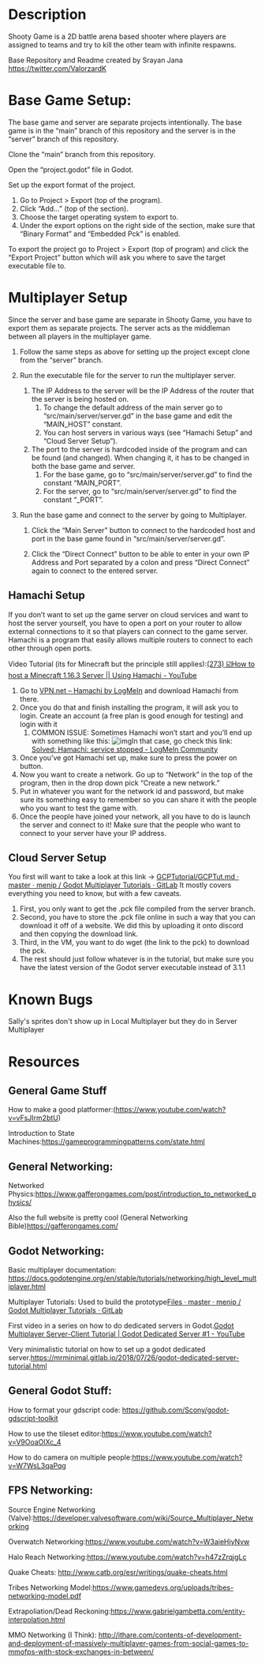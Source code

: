 # Description

Shooty Game is a 2D battle arena based shooter where players are assigned to teams and try to kill the other team with infinite respawns.

Base Repository and Readme created by Srayan Jana
https://twitter.com/ValorzardK 

# Base Game Setup:

The base game and server are separate projects intentionally. The base game is in the “main” branch of this repository and the server is in the “server” branch of this repository.

Clone the “main” branch from this repository.

Open the “project.godot” file in Godot.

Set up the export format of the project. 

1. Go to Project > Export (top of the program).
2. Click “Add…” (top of the section).
3. Choose the target operating system to export to.
4. Under the export options on the right side of the section, make sure that “Binary Format” and “Embedded Pck” is enabled.

To export the project go to Project > Export (top of program) and click the “Export Project” button which will ask you where to save the target executable file to.

# Multiplayer Setup

Since the server and base game are separate in Shooty Game, you have to export them as separate projects. The server acts as the middleman between all players in the multiplayer game.

1. Follow the same steps as above for setting up the project except clone from the “server” branch.

2. Run the executable file for the server to run the multiplayer server.
   1. The IP Address to the server will be the IP Address of the router that the server is being hosted on.
      1. To change the default address of the main server go to “src/main/server/server.gd” in the base game and edit the “MAIN_HOST” constant.
      2. You can host servers in various ways (see “Hamachi Setup” and “Cloud Server Setup”).
   2. The port to the server is hardcoded inside of the program and can be found (and changed). When changing it, it has to be changed in both the base game and server.
      1. For the base game, go to “src/main/server/server.gd” to find the constant “MAIN_PORT”.
      2. For the server, go to “src/main/server/server.gd” to find the constant “_PORT”.
   
3. Run the base game and connect to the server by going to Multiplayer.

   1. Click the “Main Server” button to connect to the hardcoded host and port in the base game found in “src/main/server/server.gd”.

   2. Click the “Direct Connect” button to be able to enter in your own IP Address and Port separated by a colon and press “Direct Connect” again to connect to the entered server.

      

## Hamachi Setup

If you don’t want to set up the game server on cloud services and want to host the server yourself, you have to open a port on your router to allow external connections to it so that players can connect to the game server. Hamachi is a program that easily allows multiple routers to connect to each other through open ports.

Video Tutorial (its for Minecraft but the principle still applies):[(273) ☑️How to host a Minecraft 1.16.3 Server || Using Hamachi - YouTube](https://www.youtube.com/watch?v=iN1eNo-BKWQ)

1. Go to [VPN.net – Hamachi by LogMeIn](https://www.vpn.net/) and download Hamachi from there. 
2. Once you do that and finish installing the program, it will ask you to login. Create an account (a free plan is good enough for testing) and login with it 
   1. COMMON ISSUE: Sometimes Hamachi won’t start and you’ll end up with something like this: ![img](https://lh3.googleusercontent.com/wBfT-QiuDNm6NE8-XleHHGlifqrTCgfv-syGeIDTItPQ8iGO-zJ6Q9m6BzzZ6XahPMh0pBIyp-L6P6v4yzm8gCwt40MOIlNXCU-I6oXOOwcKJmp6qASV3JTlntNfR9uF0qw-B7kG)In that case, go check this link: [Solved: Hamachi: service stopped - LogMeIn Community](https://community.logmein.com/t5/LogMeIn-Hamachi-Discussions/Hamachi-service-stopped/td-p/132889)
3. Once you’ve got Hamachi set up, make sure to press the power on button.
4. Now you want to create a network. Go up to “Network” in the top of the program, then in the drop down pick “Create a new network.”
5. Put in whatever you want for the network id and password, but make sure its something easy to remember so you can share it with the people who you want to test the game with.
6. Once the people have joined your network, all you have to do is launch the server and connect to it! Make sure that the people who want to connect to your server have your IP address.

## Cloud Server Setup

You first will want to take a look at this link -> [GCPTutorial/GCPTut.md · master · menip / Godot Multiplayer Tutorials · GitLab](https://gitlab.com/menip/godot-multiplayer-tutorials/-/blob/master/GCPTutorial/GCPTut.md)
It mostly covers everything you need to know, but with a few caveats.

1. First, you only want to get the .pck file compiled from the server branch.
2.  Second, you have to store the .pck file online in such a way that you can download it off of a website. We did this by uploading it onto discord and then copying the download link.
3. Third, in the VM, you want to do wget (the link to the pck) to download the pck.
4. The rest should just follow whatever is in the tutorial, but make sure you have the latest version of the Godot server executable instead of 3.1.1

# Known Bugs

Sally's sprites don't show up in Local Multiplayer but they do in Server Multiplayer

# Resources

## General Game Stuff

How to make a good platformer:(https://www.youtube.com/watch?v=vFsJIrm2btU)

Introduction to State Machines:https://gameprogrammingpatterns.com/state.html

## General Networking:

Networked Physics:https://www.gafferongames.com/post/introduction_to_networked_physics/

Also the full website is pretty cool (General Networking Bible)https://gafferongames.com/

## Godot Networking:

Basic multiplayer documentation: https://docs.godotengine.org/en/stable/tutorials/networking/high_level_multiplayer.html

Multiplayer Tutorials: Used to build the prototype[Files · master · menip / Godot Multiplayer Tutorials · GitLab](https://gitlab.com/menip/godot-multiplayer-tutorials/-/tree/master)

First video in a series on how to do dedicated servers in Godot.[Godot Multiplayer Server-Client Tutorial | Godot Dedicated Server #1 - YouTube](https://www.youtube.com/watch?v=lnFN6YabFKg)

Very minimalistic tutorial on how to set up a godot dedicated server.https://mrminimal.gitlab.io/2018/07/26/godot-dedicated-server-tutorial.html

## General Godot Stuff:

How to format your gdscript code: https://github.com/Scony/godot-gdscript-toolkit

How to use the tileset editor:https://www.youtube.com/watch?v=V9OoaOlXc_4

How to do camera on multiple people:https://www.youtube.com/watch?v=W7WsL3qaPqg

## FPS Networking:

Source Engine Networking (Valve):https://developer.valvesoftware.com/wiki/Source_Multiplayer_Networking

Overwatch Networking:https://www.youtube.com/watch?v=W3aieHjyNvw

Halo Reach Networking:https://www.youtube.com/watch?v=h47zZrqjgLc

Quake Cheats: http://www.catb.org/esr/writings/quake-cheats.html

Tribes Networking Model:https://www.gamedevs.org/uploads/tribes-networking-model.pdf

Extrapoliation/Dead Reckoning:https://www.gabrielgambetta.com/entity-interpolation.html

MMO Networking (I Think): http://ithare.com/contents-of-development-and-deployment-of-massively-multiplayer-games-from-social-games-to-mmofps-with-stock-exchanges-in-between/
